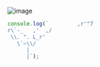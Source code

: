 ![image](https://github.com/ssc9811/algorithm/assets/39263149/0cd4056e-60e3-4e88-88d9-a2064d96c06d)

```javascript
console.log(`         ,r'"7
r\`-_   ,'  ,/
 \\. ". L_r'
   \`~\\/
      |
      |`);
```
